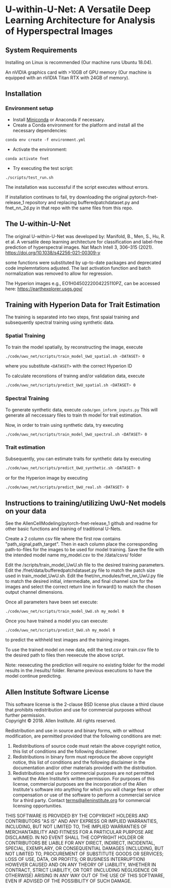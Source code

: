 # U-within-U-Net: A Versatile Deep Learning Architecture for Analysis of Hyperspectral Images

## System Requirements
Installing on Linux is recommended (Our machine runs Ubuntu 18.04).

An nVIDIA graphics card with >10GB of GPU memory (Our machine is equipped with an nVIDIA Titan RTX with 24GB of memory).

## Installation
### Environment setup
- Install [Miniconda](https://conda.io/miniconda.html) or Anaconda if necessary.
- Create a Conda environment for the platform and install all the necessary dependencies:
```shell
conda env create -f environment.yml
```
- Activate the environment:
```shell
conda activate fnet
```
- Try executing the test script:
```shell
./scripts/test_run.sh
```
The installation was successful if the script executes without errors.

If installation continues to fail, try downloading the original pytorch-fnet-release_1 repository and replacing bufferedpatchdataset.py and fnet_nn_2d.py in that repo with the same files from this repo.

## The U-within-U-Net
The original U-within-U-Net was developed by:
Manifold, B., Men, S., Hu, R. et al. A versatile deep learning architecture for classification and label-free prediction of hyperspectral images. Nat Mach Intell 3, 306–315 (2021). https://doi.org/10.1038/s42256-021-00309-y

some functions were substituted by up-to-date packages and deprecated code implemntations adjusted.
The last activation function and batch normalization was removed to allow for regression.

The Hyperion images e.g., EO1H0450222004225110PZ, can be accessed here: https://earthexplorer.usgs.gov/


## Training with Hyperion Data for Trait Estimation
The training is separated into two steps, first spaial training and subsequently spectral training using synthetic data.

### Spatial Training
To train the model spatially, by reconstructing the image, execute
```sh
./code/uwu_net/scripts/train_model_UwU_spatial.sh <DATASET> 0
```
where you substitute `<DATASET>` with the correct Hyperion ID

To calculate reconstions of trainng and/or validation data, execute
```sh
./code/uwu_net/scripts/predict_UwU_spatial.sh <DATASET> 0
```

### Spectral Training
To generate synthetic data, execute 
```code/gen_inform_inputs.py```
This will generate all neccessary files to train th model for trait estimation.

Now, in order to train using synthetic data, try executing
```sh
./code/uwu_net/scripts/train_model_UwU_spectral.sh <DATASET> 0
```

### Trait estimation
Subsequently, you can estimate traits for synthetic data by executing
```sh
./code/uwu_net/scripts/predict_UwU_synthetic.sh <DATASET> 0
```
or for the Hyperion image by executing
```sh
./code/uwu_net/scripts/predict_UwU_real.sh <DATASET> 0
```


## Instructions to training/utilizing UwU-Net models on your data
See the AllenCellModeling/pytorch-fnet-release_1 github and readme for other basic functions and training of traditional U-Nets.

Create a 2 column csv file where the first row contains "path_signal,path_target". Then in each column place the corresponding path-to-files for the images to be used for model training. Save the file with the intended model name my_model.csv to the /data/csvs/ folder

Edit the /scripts/train_model_UwU.sh file to the desired training parameters. Edit the /fnet/data/bufferedpatchdataset.py file to match the patch size used in train_model_UwU.sh. Edit the fnet/nn_modules/fnet_nn_UwU.py file to match the desired initial, intermediate, and final channel size for the images and select the correct return line in forward() to match the chosen output channel dimensions.

Once all parameters have been set execute:
```shell
./code/uwu_net/scripts/train_model_UwU.sh my_model 0
```

Once you have trained a model you can execute:
```shell
./code/uwu_net/scripts/predict_UwU.sh my_model 0
```
to predict the withheld test images and the training images.

To use the trained model on new data, edit the test.csv or train.csv file to the desired path to files then reexecute the above script.

Note: reexecuting the prediction will require no existing folder for the model results in the /results/ folder. Rename previous executions to have the model continue predicting.


## Allen Institute Software License
This software license is the 2-clause BSD license plus clause a third clause that prohibits redistribution and use for commercial purposes without further permission.   
Copyright © 2018. Allen Institute.  All rights reserved.

Redistribution and use in source and binary forms, with or without modification, are permitted provided that the following conditions are met:
1. Redistributions of source code must retain the above copyright notice, this list of conditions and the following disclaimer.  
2. Redistributions in binary form must reproduce the above copyright notice, this list of conditions and the following disclaimer in the documentation and/or other materials provided with the distribution.  
3. Redistributions and use for commercial purposes are not permitted without the Allen Institute’s written permission. For purposes of this license, commercial purposes are the incorporation of the Allen Institute's software into anything for which you will charge fees or other compensation or use of the software to perform a commercial service for a third party. Contact terms@alleninstitute.org for commercial licensing opportunities.  

THIS SOFTWARE IS PROVIDED BY THE COPYRIGHT HOLDERS AND CONTRIBUTORS "AS IS" AND ANY EXPRESS OR IMPLIED WARRANTIES, INCLUDING, BUT NOT LIMITED TO, THE IMPLIED WARRANTIES OF MERCHANTABILITY AND FITNESS FOR A PARTICULAR PURPOSE ARE DISCLAIMED. IN NO EVENT SHALL THE COPYRIGHT HOLDER OR CONTRIBUTORS BE LIABLE FOR ANY DIRECT, INDIRECT, INCIDENTAL, SPECIAL, EXEMPLARY, OR CONSEQUENTIAL DAMAGES (INCLUDING, BUT NOT LIMITED TO, PROCUREMENT OF SUBSTITUTE GOODS OR SERVICES; LOSS OF USE, DATA, OR PROFITS; OR BUSINESS INTERRUPTION) HOWEVER CAUSED AND ON ANY THEORY OF LIABILITY, WHETHER IN CONTRACT, STRICT LIABILITY, OR TORT (INCLUDING NEGLIGENCE OR OTHERWISE) ARISING IN ANY WAY OUT OF THE USE OF THIS SOFTWARE, EVEN IF ADVISED OF THE POSSIBILITY OF SUCH DAMAGE.
